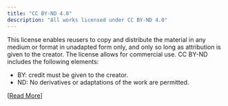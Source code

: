 ```yaml
---
title: "CC BY-ND 4.0"
description: "All works licensed under CC BY-ND 4.0"
---
```


This license enables reusers to copy and distribute the material in any medium or format in unadapted form only, and only so long as attribution is given to the creator. The license allows for commercial use. CC BY-ND includes the following elements:

- BY: credit must be given to the creator.
- ND: No derivatives or adaptations of the work are permitted.

[[Read More](https://creativecommons.org/licenses/by-nd/4.0/)]